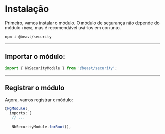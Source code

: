 # Instalação

Primeiro, vamos instalar o módulo. O módulo de segurança não depende do módulo `Theme`, mas é recomendável usá-los em conjunto.

```bash
npm i @beast/security
```

<hr>

## Importar o módulo:

```ts
import { NbSecurityModule } from '@beast/security';
```

<hr>

## Registrar o módulo

Agora, vamos registrar o módulo:

```ts
@NgModule({
  imports: [
   // ...

   NbSecurityModule.forRoot(),
```
